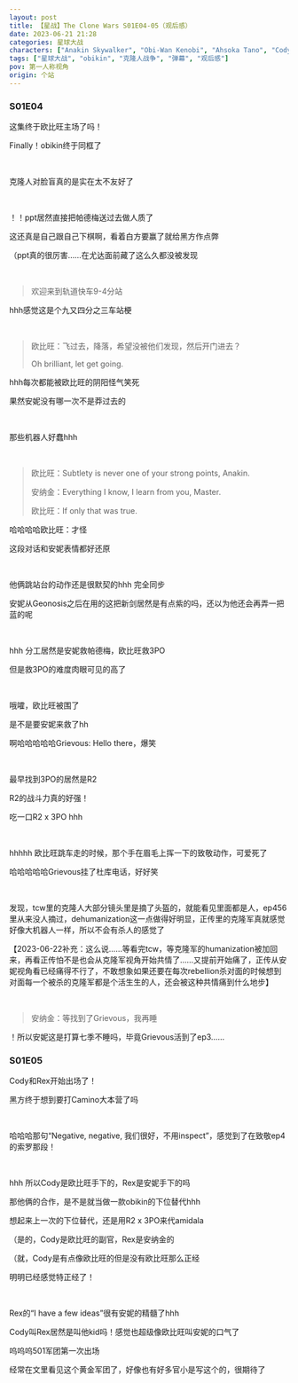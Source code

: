 ```yaml
---
layout: post
title: 【星战】The Clone Wars S01E04-05（观后感）
date: 2023-06-21 21:28
categories: 星球大战
characters: ["Anakin Skywalker", "Obi-Wan Kenobi", "Ahsoka Tano", "Cody", "Rex"]
tags: ["星球大战", "obikin", "克隆人战争", "弹幕", "观后感"]
pov: 第一人称视角
origin: 个站
---
```


### S01E04

这集终于欧比旺主场了吗！

Finally！obikin终于同框了

<br>

克隆人对脸盲真的是实在太不友好了

<br>

！！ppt居然直接把帕德梅送过去做人质了

这还真是自己跟自己下棋啊，看着白方要赢了就给黑方作点弊

（ppt真的很厉害……在尤达面前藏了这么久都没被发现

<br>

> 欢迎来到轨道快车9-4分站

hhh感觉这是个九又四分之三车站梗

<br>

> 欧比旺：飞过去，降落，希望没被他们发现，然后开门进去？
>
> Oh brilliant, let get going.

hhh每次都能被欧比旺的阴阳怪气笑死

果然安妮没有哪一次不是莽过去的

<br>

那些机器人好蠢hhh

<br>

> 欧比旺：Subtlety is never one of your strong points, Anakin.
>
> 安纳金：Everything I know, I learn from you, Master.
>
> 欧比旺：If only that was true.

哈哈哈哈欧比旺：才怪

这段对话和安妮表情都好还原

<br>

他俩跳站台的动作还是很默契的hhh 完全同步

安妮从Geonosis之后在用的这把新剑居然是有点紫的吗，还以为他还会再弄一把蓝的呢

<br>

hhh 分工居然是安妮救帕德梅，欧比旺救3PO

但是救3PO的难度肉眼可见的高了

<br>

哦嚯，欧比旺被围了

是不是要安妮来救了hh

啊哈哈哈哈哈Grievous: Hello there，爆笑

<br>

最早找到3PO的居然是R2

R2的战斗力真的好强！

吃一口R2 x 3PO hhh

<br>

hhhhh 欧比旺跳车走的时候，那个手在眉毛上挥一下的致敬动作，可爱死了

哈哈哈哈哈Grievous挂了杜库电话，好好笑

<br>

发现，tcw里的克隆人大部分镜头里是摘了头盔的，就能看见里面都是人，ep456里从来没人摘过，dehumanization这一点做得好明显，正传里的克隆军真就感觉好像大机器人一样，所以不会有杀人的感觉了

【2023-06-22补充：这么说……等看完tcw，等克隆军的humanization被加回来，再看正传怕不是也会从克隆军视角开始共情了……又提前开始痛了，正传从安妮视角看已经痛得不行了，不敢想象如果还要在每次rebellion杀对面的时候想到对面每一个被杀的克隆军都是个活生生的人，还会被这种共情痛到什么地步】

<br>

> 安纳金：等找到了Grievous，我再睡

！所以安妮这是打算七季不睡吗，毕竟Grievous活到了ep3……

### S01E05

Cody和Rex开始出场了！

黑方终于想到要打Camino大本营了吗

<br>

哈哈哈那句“Negative, negative, 我们很好，不用inspect”，感觉到了在致敬ep4的索罗那段！

<br>

hhh 所以Cody是欧比旺手下的，Rex是安妮手下的吗

那他俩的合作，是不是就当做一款obikin的下位替代hhh

想起来上一次的下位替代，还是用R2 x 3PO来代amidala

（是的，Cody是欧比旺的副官，Rex是安纳金的

（就，Cody是有点像欧比旺的但是没有欧比旺那么正经

明明已经感觉特正经了！

<br>

Rex的“I have a few ideas”很有安妮的精髓了hhh

Cody叫Rex居然是叫他kid吗！感觉也超级像欧比旺叫安妮的口气了

呜呜呜501军团第一次出场

经常在文里看见这个黄金军团了，好像也有好多官小是写这个的，很期待了
